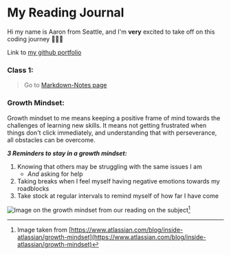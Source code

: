 # My Reading Journal

Hi my name is Aaron from Seattle, and I'm **very** excited to take off on this coding journey 🚀🚀🚀

Link to [my github portfolio](https://github.com/amcwustl)

### Class 1:
> Go to [Markdown-Notes page](Markdown-Notes.md)

### Growth Mindset:
Growth mindset to me means keeping a positive frame of mind towards the challenges of learning new skills.  It means not getting frustrated when things don't click immediately, and understanding that with perseverance, all obstacles can be overcome.

***3 Reminders to stay in a growth mindset:***

1. Knowing that others may be struggling with the same issues I am
   - *And* asking for help
3. Taking breaks when I feel myself having negative emotions towards my roadblocks
4. Take stock at regular intervals to remind myself of how far I have come

![Image on the growth mindset from our reading on the subject](https://atlassianblog.wpengine.com/wp-content/uploads/NewGrowthMindset2.png)[^1]


[^1]: Image taken from [https://www.atlassian.com/blog/inside-atlassian/growth-mindset](https://www.atlassian.com/blog/inside-atlassian/growth-mindset)
